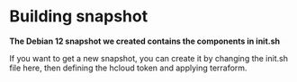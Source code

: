 # Building snapshot

**The Debian 12 snapshot we created contains the components in init.sh**


If you want to get a new snapshot, you can create it by changing the init.sh file here, then defining the hcloud token and applying terraform.
